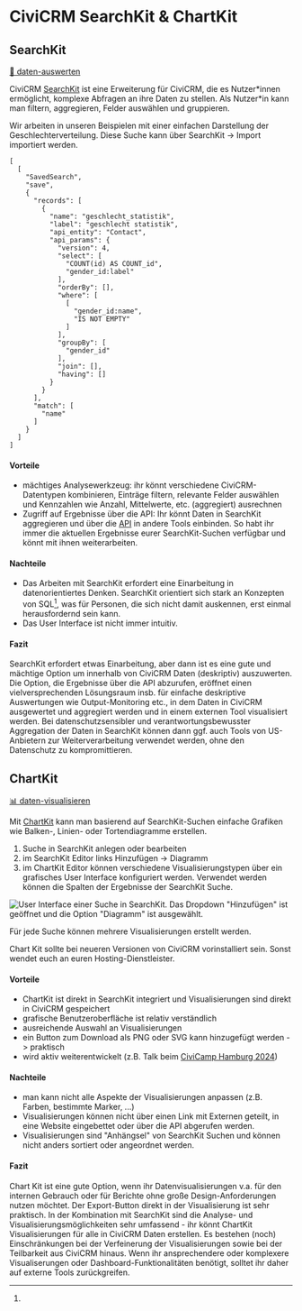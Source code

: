 # CiviCRM SearchKit & ChartKit


## SearchKit
[🔢 daten-auswerten](./../datenlebenszyklus.html#daten-auswerten)

CiviCRM [SearchKit](https://docs.civicrm.org/user/en/latest/searching/searchkit/what-is-searchkit/) ist eine Erweiterung für CiviCRM, die es Nutzer\*innen ermöglicht, komplexe Abfragen an ihre Daten zu stellen. Als Nutzer\*in kann man filtern, aggregieren, Felder auswählen und gruppieren. 


Wir arbeiten in unseren Beispielen mit einer einfachen Darstellung der Geschlechterverteilung. Diese Suche kann über SearchKit -> Import importiert werden.

```
[
  [
    "SavedSearch",
    "save",
    {
      "records": [
        {
          "name": "geschlecht_statistik",
          "label": "geschlecht statistik",
          "api_entity": "Contact",
          "api_params": {
            "version": 4,
            "select": [
              "COUNT(id) AS COUNT_id",
              "gender_id:label"
            ],
            "orderBy": [],
            "where": [
              [
                "gender_id:name",
                "IS NOT EMPTY"
              ]
            ],
            "groupBy": [
              "gender_id"
            ],
            "join": [],
            "having": []
          }
        }
      ],
      "match": [
        "name"
      ]
    }
  ]
]
```


#### Vorteile
- mächtiges Analysewerkzeug: ihr könnt verschiedene CiviCRM-Datentypen kombinieren, Einträge filtern, relevante Felder auswählen und Kennzahlen wie Anzahl, Mittelwerte, etc. (aggregiert) ausrechnen
- Zugriff auf Ergebnisse über die API: Ihr könnt Daten in SearchKit aggregieren und über die [API](./civicrm-api.md) in andere Tools einbinden. So habt ihr immer die aktuellen Ergebnisse eurer SearchKit-Suchen verfügbar und könnt mit ihnen weiterarbeiten.

#### Nachteile
- Das Arbeiten mit SearchKit erfordert eine Einarbeitung in datenorientiertes Denken. SearchKit orientiert sich stark an Konzepten von SQL[^note-sql], was für Personen, die sich nicht damit auskennen, erst einmal herausfordernd sein kann. 
- Das User Interface ist nicht immer intuitiv.


[^note-sql]: [^note-ml]: Eine [Erklärung des Begriffs "SQL"](https://civic-data.de/selbstlernmaterial/#sql) gibt es im Selbstlernmaterial des Civic Data Labs. 



#### Fazit
SearchKit erfordert etwas Einarbeitung, aber dann ist es eine gute und mächtige Option um innerhalb von CiviCRM Daten (deskriptiv) auszuwerten. 
Die Option, die Ergebnisse über die API abzurufen, eröffnet einen vielversprechenden Lösungsraum insb. für einfache deskriptive Auswertungen wie Output-Monitoring etc., in dem Daten in CiviCRM ausgewertet und aggregiert werden und in einem externen Tool visualisiert werden. Bei datenschutzsensibler und verantwortungsbewusster Aggregation der Daten in SearchKit können dann ggf. auch Tools von US-Anbietern zur Weiterverarbeitung verwendet werden, ohne den Datenschutz zu kompromittieren.


## ChartKit
[📊 daten-visualisieren](./../datenlebenszyklus.html#daten-visualisieren)

Mit [ChartKit](https://lab.civicrm.org/extensions/chart_kit) kann man basierend auf SearchKit-Suchen einfache Grafiken wie Balken-, Linien- oder Tortendiagramme erstellen. 

1. Suche in SearchKit anlegen oder bearbeiten
2. im SearchKit Editor links Hinzufügen -> Diagramm
3. im ChartKit Editor können verschiedene Visualisierungstypen über ein grafisches User Interface konfiguriert werden. Verwendet werden können die Spalten der Ergebnisse der SearchKit Suche.

![User Interface einer Suche in SearchKit. Das Dropdown "Hinzufügen" ist geöffnet und die Option "Diagramm" ist ausgewählt.](../images/chartkit.png)


Für jede Suche können mehrere Visualisierungen erstellt werden.

Chart Kit sollte bei neueren Versionen von CiviCRM vorinstalliert sein. Sonst wendet euch an euren Hosting-Dienstleister.

#### Vorteile
- ChartKit ist direkt in SearchKit integriert und Visualisierungen sind direkt in CiviCRM gespeichert
- grafische Benutzeroberfläche ist relativ verständlich
- ausreichende Auswahl an Visualisierungen 
- ein Button zum Download als PNG oder SVG kann hinzugefügt werden -> praktisch
- wird aktiv weiterentwickelt (z.B. Talk beim [CiviCamp Hamburg 2024](https://systopia.de/blog/civicamp-hamburg-2024-retrospektive))

#### Nachteile
- man kann nicht alle Aspekte der Visualisierungen anpassen (z.B. Farben, bestimmte Marker, ...)
- Visualisierungen können nicht über einen Link mit Externen geteilt, in eine Website eingebettet oder über die API abgerufen werden.
- Visualisierungen sind "Anhängsel" von SearchKit Suchen und können nicht anders sortiert oder angeordnet werden. 

#### Fazit
Chart Kit ist eine gute Option, wenn ihr Datenvisualisierungen v.a. für den internen Gebrauch oder für Berichte ohne große Design-Anforderungen nutzen möchtet. Der Export-Button direkt in der Visualisierung ist sehr praktisch. In der Kombination mit SearchKit sind die Analyse- und Visualisierungsmöglichkeiten sehr umfassend - ihr könnt ChartKit Visualisierungen für alle in CiviCRM Daten erstellen. Es bestehen (noch) Einschränkungen bei der Verfeinerung der Visualisierungen sowie bei der Teilbarkeit aus CiviCRM hinaus. Wenn ihr ansprechendere oder komplexere Visualiserungen oder Dashboard-Funktionalitäten benötigt, solltet ihr daher auf externe Tools zurückgreifen. 


